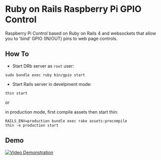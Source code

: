 Ruby on Rails Raspberry Pi GPIO Control
================================

Raspberry Pi Control based on Ruby on Rails 4 and websockets that allow you to 'bind' GPIO (IN/OUT) pins to web page controls.

## How To

* Start DRb server as `root` user:

```
sudo bundle exec ruby bin/gpio start
```
* Start Rails server in develpment mode:

```
thin start
```

or

in production mode, first compile assets then start thin:

```
RAILS_ENV=production bundle exec rake assets:precompile
thin -e production start
```

## Demo

[![Video Demonstration](https://raw.github.com/alex-klepa/raspberry-pi-gpio-rails4-control/master/screenshot.png)](http://www.youtube.com/watch?v=34MCR2j06ig)

